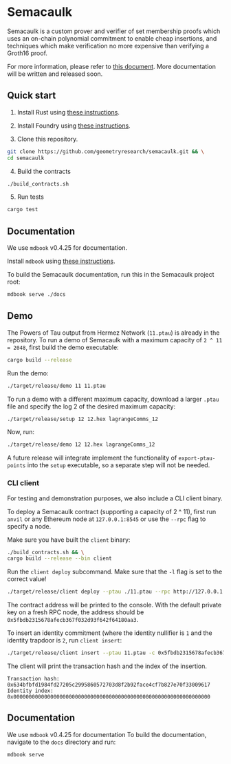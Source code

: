 # Semacaulk

Semacaulk is a custom prover and verifier of set membership proofs which uses
an on-chain polynomial commitment to enable cheap insertions, and techniques
which make verification no more expensive than verifying a Groth16 proof.

For more information, please refer to [this
document](https://hackmd.io/@kwj-geometry/B1I5Ik-hi). More documentation will
be written and released soon.

## Quick start

1. Install Rust using [these
   instructions](https://www.rust-lang.org/learn/get-started).

2. Install Foundry using [these
   instructions](https://github.com/foundry-rs/foundry#installation).

3. Clone this repository.

```bash
git clone https://github.com/geometryresearch/semacaulk.git && \
cd semacaulk
```

4. Build the contracts

```bash
./build_contracts.sh
```

5. Run tests

```bash
cargo test
```

## Documentation

We use `mdbook` v0.4.25 for documentation.

Install `mdbook` using [these
instructions](https://rust-lang.github.io/mdBook/guide/installation.html).

To build the Semacaulk documentation, run this in the Semacaulk project root:

```bash
mdbook serve ./docs
```

## Demo

The Powers of Tau output from Hermez Network (`11.ptau`) is already in the
repository.  To run a demo of Semacaulk with a maximum capacity of `2 ^ 11 =
2048`, first build the demo executable:

```bash
cargo build --release
```

Run the demo:

```bash
./target/release/demo 11 11.ptau
```

To run a demo with a different maximum capacity, download a larger `.ptau` file and specify the log 2 of the desired maximum capacity:

```bash
./target/release/setup 12 12.hex lagrangeComms_12
```

Now, run:

```bash
./target/release/demo 12 12.hex lagrangeComms_12
```

A future release will integrate implement the functionality of
`export-ptau-points` into the `setup` executable, so a separate step will not
be needed.

### CLI client

For testing and demonstration purposes, we also include a CLI client binary.

To deploy a Semacaulk contract (supporting a capacity of 2 ^ 11), first run
`anvil` or any Ethereum node at `127.0.0.1:8545` or use the `--rpc` flag to
specify a node.

Make sure you have built the `client` binary:

```bash
./build_contracts.sh && \
cargo build --release --bin client
```

Run the `client deploy` subcommand. Make sure that the `-l` flag is set to the
correct value!

```bash
./target/release/client deploy --ptau ./11.ptau --rpc http://127.0.0.1:8545 -l 11
```

The contract address will be printed to the console. With the default private
key on a fresh RPC node, the address should be `0x5fbdb2315678afecb367f032d93f642f64180aa3`.

To insert an identity commitment (where the identity nullifier is `1` and the
identity trapdoor is `2`, run `client insert`:

```bash
./target/release/client insert --ptau 11.ptau -c 0x5fbdb2315678afecb367f032d93f642f64180aa3 --rpc http://127.0.0.1:8545 -n 0x1 -t 0x2 -l 11
```

The client will print the transaction hash and the index of the insertion.

```
Transaction hash:
0x634bfbfd1984fd27205c2995860572703d8f2b92face4cf7b827e70f33009617
Identity index:
0x0000000000000000000000000000000000000000000000000000000000000000
```

## Documentation

We use `mdbook` v0.4.25 for documentation To build the documentation, navigate
to the `docs` directory and run:

```bash
mdbook serve
```
